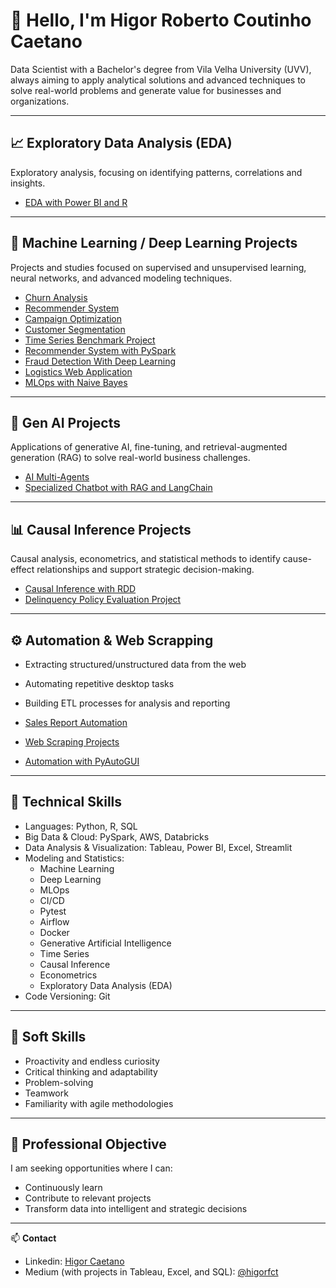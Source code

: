 # 👋 Hello, I'm Higor Roberto Coutinho Caetano

Data Scientist with a Bachelor's degree from Vila Velha University (UVV), always aiming to apply analytical solutions and advanced techniques to solve real-world problems and generate value for businesses and organizations.

---

## 📈 Exploratory Data Analysis (EDA)
Exploratory analysis, focusing on identifying patterns, correlations and insights.

- [EDA with Power BI and R](https://github.com/higorfct/EDA-with-Power-BI)

---

## 🤖 Machine Learning / Deep Learning Projects
Projects and studies focused on supervised and unsupervised learning, neural networks, and advanced modeling techniques.

- [Churn Analysis](https://github.com/higorfct/Churn-Analysis)  
- [Recommender System](https://github.com/higorfct/Recommender-System)  
- [Campaign Optimization](https://github.com/higorfct/Campaign-Optmization-)  
- [Customer Segmentation](https://github.com/higorfct/Customer-Segmentation-)  
- [Time Series Benchmark Project](https://github.com/higorfct/Time-Series-Benchmark-Project)  
- [Recommender System with PySpark](https://github.com/higorfct/Recommender-System-with-PySpark)  
- [Fraud Detection With Deep Learning](https://github.com/higorfct/Fraud-Detection-.)  
- [Logistics Web Application](https://github.com/higorfct/Logistics-Web-Application)
- [MLOps with Naive Bayes](https://github.com/higorfct/MLOps-with-Naive-Bayes)

---

## 🧬 Gen AI Projects
Applications of generative AI, fine-tuning, and retrieval-augmented generation (RAG) to solve real-world business challenges.

- [AI Multi-Agents](https://github.com/higorfct/AI-Multi-Agents-)  
- [Specialized Chatbot with RAG and LangChain](https://github.com/higorfct/Specialized-chabot-with-RAG-and-LangChain/blob/main/README.md)  

---

## 📊 Causal Inference Projects
Causal analysis, econometrics, and statistical methods to identify cause-effect relationships and support strategic decision-making.

- [Causal Inference with RDD](https://github.com/higorfct/Causal-Inference-with-RDD/tree/main)  
- [Delinquency Policy Evaluation Project](https://github.com/higorfct/Delinquency-Policy-Evaluation-Project)  

---

## ⚙️ Automation & Web Scrapping
- Extracting structured/unstructured data from the web  
- Automating repetitive desktop tasks  
- Building ETL processes for analysis and reporting

- [Sales Report Automation](https://github.com/higorfct/Sales-Report-Automation)  
- [Web Scraping Projects](https://github.com/higorfct/Webscrapping)  
- [Automation with PyAutoGUI](https://github.com/higorfct/Automation-with-PyAutoGui)  

---

## 🚀 Technical Skills
- Languages: Python, R, SQL  
- Big Data & Cloud: PySpark, AWS, Databricks  
- Data Analysis & Visualization: Tableau, Power BI, Excel, Streamlit  
- Modeling and Statistics:  
  - Machine Learning  
  - Deep Learning  
  - MLOps
  - CI/CD
  - Pytest 
  - Airflow  
  - Docker  
  - Generative Artificial Intelligence  
  - Time Series  
  - Causal Inference  
  - Econometrics  
  - Exploratory Data Analysis (EDA)  
- Code Versioning: Git  

---

## 🧠 Soft Skills
- Proactivity and endless curiosity  
- Critical thinking and adaptability  
- Problem-solving  
- Teamwork  
- Familiarity with agile methodologies  

---

## 🎯 Professional Objective
I am seeking opportunities where I can:

- Continuously learn  
- Contribute to relevant projects  
- Transform data into intelligent and strategic decisions  

---

📫 **Contact**  
- Linkedin: [Higor Caetano](https://www.linkedin.com/in/higor-caetano-049521136/)  
- Medium (with projects in Tableau, Excel, and SQL): [@higorfct](https://medium.com/@higorfct)
